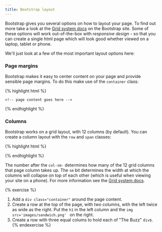 ```yaml
---
title: Bootstrap layout
---
```


Bootstrap gives you several options on how to layout your page. To find out more take a look at the [Grid system docs](http://getbootstrap.com/css/#grid) on the Bootstrap site. Some of these options will work out-of-the-box with *responsive design* - so that you can create a single html page which will look good whether viewed on a laptop, tablet or phone.

We'll just look at a few of the most important layout options here:

### Page margins

Bootstrap makes it easy to center content on your page and provide sensible page margins. To do this make use of the `container` class:

{% highlight html %}
<body>
  <div class="container">

    <!-- page content goes here -->

  </div>
</body>
{% endhighlight %}

### Columns

Bootstrap works on a grid layout, with 12 columns (by default). You can create a column layout with the `row` and `span` classes:

{% highlight html %}
<div class='row'>
    <div class='col-sm-4'>
        <!-- First column content -->
    </div>
    <div class='col-sm-4'>
        <!-- Second column content -->
    </div>
    <div class='col-sm-4'>
        <!-- Third column content -->
    </div>
</div>
{% endhighlight %}

The number after the `col-sm-` determines how many of the 12 grid columns that page column takes up. The `sm` bit determines the width at which the columns will collapse on top of each other (which is useful when viewing your site on a phone). For more information see the [Grid system docs](http://getbootstrap.com/css/#grid).

{% exercise %}
1. Add a `div class="container"` around the page content.
2. Create a row at the top of the page, with two columns, with the left twice as wide as the right. Put the `h1` in the left column and the `img src='images/sandwich.png' ` on the right.
3. Create a row with three equal colums to hold each of "The Buzz" `div`s.
{% endexercise %}
